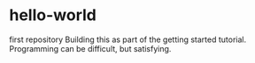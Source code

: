 # hello-world
first repository
Building this as part of the getting started tutorial. Programming can be difficult, but satisfying.
